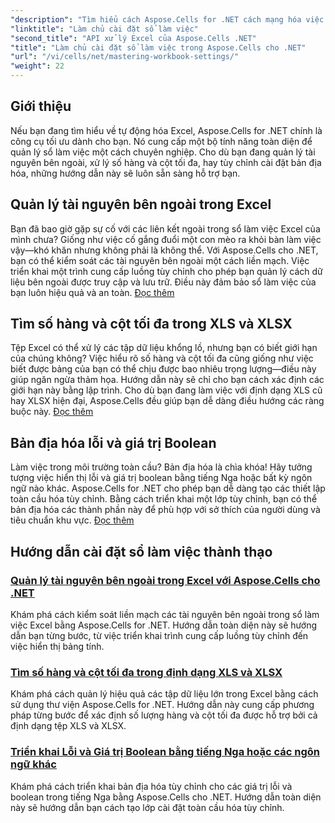 ```yaml
---
"description": "Tìm hiểu cách Aspose.Cells for .NET cách mạng hóa việc quản lý Excel. Các hướng dẫn bao gồm chi tiết về bản địa hóa, quản lý tập dữ liệu, tài nguyên bên ngoài và thiết lập sổ làm việc."
"linktitle": "Làm chủ cài đặt sổ làm việc"
"second_title": "API xử lý Excel của Aspose.Cells .NET"
"title": "Làm chủ cài đặt sổ làm việc trong Aspose.Cells cho .NET"
"url": "/vi/cells/net/mastering-workbook-settings/"
"weight": 22
---
```


## Giới thiệu

Nếu bạn đang tìm hiểu về tự động hóa Excel, Aspose.Cells for .NET chính là công cụ tối ưu dành cho bạn. Nó cung cấp một bộ tính năng toàn diện để quản lý sổ làm việc một cách chuyên nghiệp. Cho dù bạn đang quản lý tài nguyên bên ngoài, xử lý số hàng và cột tối đa, hay tùy chỉnh cài đặt bản địa hóa, những hướng dẫn này sẽ luôn sẵn sàng hỗ trợ bạn.

## Quản lý tài nguyên bên ngoài trong Excel

Bạn đã bao giờ gặp sự cố với các liên kết ngoài trong sổ làm việc Excel của mình chưa? Giống như việc cố gắng đuổi một con mèo ra khỏi bàn làm việc vậy—khó khăn nhưng không phải là không thể. Với Aspose.Cells cho .NET, bạn có thể kiểm soát các tài nguyên bên ngoài một cách liền mạch. Việc triển khai một trình cung cấp luồng tùy chỉnh cho phép bạn quản lý cách dữ liệu bên ngoài được truy cập và lưu trữ. Điều này đảm bảo sổ làm việc của bạn luôn hiệu quả và an toàn. [Đọc thêm](./manage-external-resources-in-excel/)

## Tìm số hàng và cột tối đa trong XLS và XLSX

Tệp Excel có thể xử lý các tập dữ liệu khổng lồ, nhưng bạn có biết giới hạn của chúng không? Việc hiểu rõ số hàng và cột tối đa cũng giống như việc biết được bảng của bạn có thể chịu được bao nhiêu trọng lượng—điều này giúp ngăn ngừa thảm họa. Hướng dẫn này sẽ chỉ cho bạn cách xác định các giới hạn này bằng lập trình. Cho dù bạn đang làm việc với định dạng XLS cũ hay XLSX hiện đại, Aspose.Cells đều giúp bạn dễ dàng điều hướng các ràng buộc này. [Đọc thêm](./find-maximum-rows-and-columns/)

## Bản địa hóa lỗi và giá trị Boolean

Làm việc trong môi trường toàn cầu? Bản địa hóa là chìa khóa! Hãy tưởng tượng việc hiển thị lỗi và giá trị boolean bằng tiếng Nga hoặc bất kỳ ngôn ngữ nào khác. Aspose.Cells for .NET cho phép bạn dễ dàng tạo các thiết lập toàn cầu hóa tùy chỉnh. Bằng cách triển khai một lớp tùy chỉnh, bạn có thể bản địa hóa các thành phần này để phù hợp với sở thích của người dùng và tiêu chuẩn khu vực. [Đọc thêm](./implement-error-and-boolean-value-in-russian-languages/)

## Hướng dẫn cài đặt sổ làm việc thành thạo
### [Quản lý tài nguyên bên ngoài trong Excel với Aspose.Cells cho .NET](./manage-external-resources-in-excel/)
Khám phá cách kiểm soát liền mạch các tài nguyên bên ngoài trong sổ làm việc Excel bằng Aspose.Cells for .NET. Hướng dẫn toàn diện này sẽ hướng dẫn bạn từng bước, từ việc triển khai trình cung cấp luồng tùy chỉnh đến việc hiển thị bảng tính.
### [Tìm số hàng và cột tối đa trong định dạng XLS và XLSX](./find-maximum-rows-and-columns/)
Khám phá cách quản lý hiệu quả các tập dữ liệu lớn trong Excel bằng cách sử dụng thư viện Aspose.Cells for .NET. Hướng dẫn này cung cấp phương pháp từng bước để xác định số lượng hàng và cột tối đa được hỗ trợ bởi cả định dạng tệp XLS và XLSX.
### [Triển khai Lỗi và Giá trị Boolean bằng tiếng Nga hoặc các ngôn ngữ khác](./implement-error-and-boolean-value-in-russian-languages/)
Khám phá cách triển khai bản địa hóa tùy chỉnh cho các giá trị lỗi và boolean trong tiếng Nga bằng Aspose.Cells cho .NET. Hướng dẫn toàn diện này sẽ hướng dẫn bạn cách tạo lớp cài đặt toàn cầu hóa tùy chỉnh.